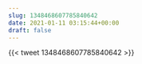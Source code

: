 ```yaml
---
slug: 1348468607785840642
date: 2021-01-11 03:15:44+00:00
draft: false
---
```


{{< tweet 1348468607785840642 >}}
